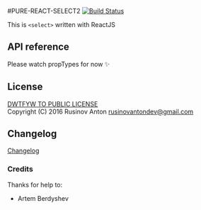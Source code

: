 #PURE-REACT-SELECT2
[![Build Status](https://travis-ci.org/RusinovAnton/pure-react-select2.svg?branch=master)](https://travis-ci.org/RusinovAnton/pure-react-select2)  

This is `<select>` written with ReactJS

## API reference
Please watch propTypes for now ✨

## License

[DWTFYW TO PUBLIC LICENSE](https://github.com/RusinovAnton/react-select2/blob/master/LICENSE.md)  
Copyright (C) 2016 Rusinov Anton <rusinovantondev@gmail.com>

## Changelog

[Changelog](https://github.com/RusinovAnton/react-select2/blob/master/CHANGELOG.md)

### Credits

Thanks for help to: 
- Artem Berdyshev 
